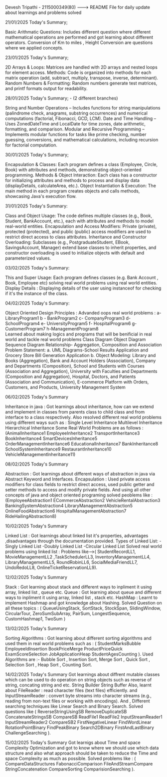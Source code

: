 Devesh Tripathi - 2115000349(80)  ---> README File for daily update about learnings and problems solved                                      

21/01/2025 Today's Summary;

Basic Arithmatic Questions: Includes different question where different mathematical operations are performed and got learning about different operators.
Conversion of Km to miles , Height Conversion are questions where we applied concepts.


23/01/2025 Today's Summary;

2D Arrays & Loops: Matrices are handled with 2D arrays and nested loops for element access.
Methods: Code is organized into methods for each matrix operation (add, subtract, multiply, transpose, inverse, determinant).
Random Numbers & Formatting: Random numbers generate test matrices, and printf formats output for readability.

28/01/2025 Today's Summary; - (2 different branches)

String and Number Operations – Includes functions for string manipulations (palindrome check, anagrams, substring occurrences) and numerical computations (factorial, Fibonacci, GCD, LCM).
Date and Time Handling – Uses ZonedDateTime and LocalDate for time zones, date arithmetic, formatting, and comparison.
Modular and Recursive Programming – Implements modular functions for tasks like prime checking, number guessing, conversions, and mathematical calculations, including recursion for factorial computation.

30/01/2025 Today's Summary;

Encapsulation & Classes: Each program defines a class (Employee, Circle, Book) with attributes and methods, demonstrating object-oriented programming.
Methods & Object Interaction: Each class has a constructor for initializing attributes and methods to process and display data (displayDetails, calculateArea, etc.).
Object Instantiation & Execution: The main method in each program creates objects and calls methods, showcasing Java's execution flow.

31/01/2025 Today's Summary:

Class and Object Usage: The code defines multiple classes (e.g., Book, Student, BankAccount, etc.), each with attributes and methods to model real-world entities.
Encapsulation and Access Modifiers: Private (private), protected (protected), and public (public) access modifiers are used to restrict direct access to class attributes.
Inheritance and Constructor Overloading: Subclasses (e.g., PostgraduateStudent, EBook, SavingsAccount, Manager) extend base classes to inherit properties, and constructor overloading is used to initialize objects with default and parameterized values.

03/02/2025 Today's Summary:

This and Super Usage: Each program defines classes (e.g. Bank Account , Book, Employee etc) solving real world problems using real world entities.
Display Details : Displaying details of the user using instanceof for checking if it's the instance of the class.

04/02/2025 Today's Summary:

Object Oriented Design Principles : Advanded oops real world problems : a- LibraryProgram1 b - BankProgram2 c- CompanyProgram3 d- SchoolProgram4 e- UniversityProgram5 f- HospitalProgram6 g- CustomerProgram7 h-ManagementProgram8    
Learned about making logics and programs that will be benificial in real world and tackle real world problems
Class Diagram
Object Diagram
Sequence Diagram
Relationship- Aggregation, Composition and Association
Problem Statement: a. UML Diagrams-School Results Application and Grocery Store Bill Generation Application b. Object Modeling: Library and Books (Aggregation), Bank and Account Holders (Association), Company and Departments (Composition), School and Students with Courses (Association and Aggregation), University with Faculties and Departments (Composition and Aggregation), Hospital, Doctors, and Patients (Association and Communication), E-commerce Platform with Orders, Customers, and Products, University Management System


06/02/2025 Today's Summary

Inheritance in java : Got learnings about inheritance, how can we extend and implement in classes from parents class to child class and from interface to a class respectively. Also resolved different real world problems using different ways such as : 
Single Level Inheritance
 Multilevel Inheritance
 Hierarchical Inheritance
Some Real World Problems are as follows : (AnimalInheritance1 EmployeeInheritance2 TransportInheritance3 BookInheritance4 SmartDevicesInheritance5 OrderManagementInheritance6 EducationalInheritance7 BankInheritance8 SchoolSystemInheritance9 RestaurantInheritance10 VehicleManagementInheritance11)

08/02/2025 Today's Summary 

Abstraction : Got learnings about different ways of abstraction in java via Abstract Keyword and Interfaces.
Encapsulation : Used private access modifiers for class fields to restrict direct access, used public getter and setter methods to access and modify private fields.
And using all other concepts  of java and object oriented programing solved peoblems like : (EmployeeAbstraction1 ECommerceAbstraction2 VehicleRentalAbstraction3 BankingSystemAbstraction4 LibraryManagementAbstraction5 OnlineFoodAbstraction6 HospitalManagementAbstraction7 RideHailingAbstraction8) 

10/02/2025 Today's Summary

Linked List : Got learnings about linked list it's properties, advantages ,disadvantages through the documentation provided.
Types of Linked List:
-Singly Linked List
-Doubly Linked List
-Circular Linked List
Solved real world problems using linked list : Problems like-->( StudentRecordLL1, MovieManagementLL2 ,TaskSchedulerLL3, InventoryManagementLL4, LibraryManagementLL5, RoundRobinLL6, SocialMediaFriendLL7, UndoRedoLL8, OnlineTicketReservationLL9).

12/02/2025 Today's Summary 

Stack : Got learning about stack and different ways to inpliment it using array, linked list , queue etc.
Queue : Got learning about queue and different ways to inpliment it using array, linked list , stack etc.
HashMap : Learnt to implement Hashmap and got knowledge about Hashing.
Solved Question on all these topics : ( QueueUsingStack, SortStack, StockSpan, SlidingWindow, CircularTour, ZeroSumSubArray, PairSum, LongestSequence, CustomHashmap1, TwoSum )

13/02/2025 Today's Summary

Sorting Algorithms : Got learning about different sorting algorithms and used them in real world problems such as : ( StudentMarksBubble EmployeeIdInsertion BookPriceMerge ProductPriceQuick ExamScoreSelection JobApplicationHeap StudentAgesCounting ).
Used Algorithms are :- Bubble Sort , Insertion Sort, Merge Sort , Quick Sort , Selection Sort , Heap Sort , Counting Sort.

14/02/2025 Today's Summary 
Got learnings about diffrent mutable classes which can be used to do operation on string objects such as reverse of string, concating string and etc.
String Builder
String Buffer
Also, learnt about  FileReader :  read character files (text files) efficiently. and InputStreamReader :  convert byte streams into character streams (e.g., reading from non-text files or working with encodings).
And , Different searching techniques like Linear Search and Binary Search.
Solved questions like ( ReverseStringUsingSB RemoveDuplicateSB ConcatenateStringsSB CompareSB ReadFile1 ReadFile2 InputStreamReader1 InputStreamReader2 CompareSB2 FirstNegativeLinear FindWordLinear RotationPointBinary FindPeakBinary Search2DBinary FirstAndLastBinary ChallengeSearching ).

15/02/2025 Today's Summary
Got learnigs about Time and space Complexity Optimization and got to know where we should use which data structure and also what approach should be taken to reduce the Time and space Complexity as much as possible.
Solved problems like : (  CompareDataStructures FabonacciComparison FileAndStreamCompare StringConcatenation CompareSorting ComparisionSearching ).
